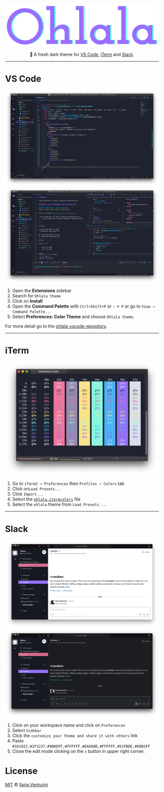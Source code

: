 <div align="center" style="text-align: center;">

  ![logo](./assets/logo.png)

  🌈 A fresh dark theme for [VS Code](https://code.visualstudio.com/), [iTerm](https://www.iterm2.com/) and [Slack](https://slack.com/).

</div>

---

# VS Code

![VSCode JSX](./assets/jsx.png)
![VSCode Markdown CSS HTML Typescript](./assets/markdown-css-html-typescript.png)

1. Open the **Extensions** sidebar
2. Search for `Ohlala theme`
3. Click on **Install**
4. Open the **Command Palette** with `Ctrl+Shift+P` or `⇧ ⌘ P` or go to `View → Command Palette...`
5. Select **Preferences: Color Theme** and choose `Ohlala theme`.

For more detail go to the [ohlala-vscode repository](https://github.com/ilariaventurini/ohlala-vscode).

---

# iTerm

![iTerm](./assets/iTerm.png)

1. Go to `iTerm2 → Preferences` then `Profiles → Colors` tab
2. Click on`Load Presets...`
3. Click `Import...`
4. Select the [`ohlala.itermcolors`](ohlala.itermcolors) file
5. Select the `ohlala` theme from `Load Presets...`.

---

# Slack

![Slack light](./assets/slack-light.png)
![Slack dark](./assets/slack-dark.png)

1. Click on your workspace name and click on `Preferences`
2. Select `Sidebar`
3. Click the `customize your theme and share it with others` link
4. Paste `#161922,#2F3237,#9B6DFF,#FFFFFF,#E6608D,#FFFFFF,#51FBDE,#00B2FF`
5. Close the edit mode clicking on the `x` button in upper right corner.

# License

[MIT](https://github.com/ilariaventurini/ohlala/blob/master/LICENSE) © [Ilaria Venturini](https://github.com/ilariaventurini)
